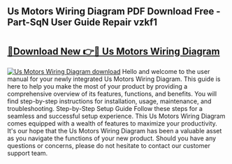 ## Us Motors Wiring Diagram PDF Download Free - Part-SqN User Guide Repair vzkf1

# <h2><a href="http://dfp3giq.blite.top/?on=Us+Motors+Wiring+Diagram">🔗Download New 👉🔴 Us Motors Wiring Diagram</a></h2>

[![Us Motors Wiring Diagram download](https://i.imgur.com/lujVjoI.png)](http://dfp3giq.blite.top/?on=Us+Motors+Wiring+Diagram)
Hello and welcome to the user manual for your newly integrated Us Motors Wiring Diagram. This guide is here to help you make the most of your product by providing a comprehensive overview of its features, functions, and benefits. You will find step-by-step instructions for installation, usage, maintenance, and troubleshooting. Step-by-Step Setup Guide Follow these steps for a seamless and successful setup experience. This Us Motors Wiring Diagram comes equipped with a wealth of features to maximize your productivity. It's our hope that the Us Motors Wiring Diagram has been a valuable asset as you navigate the functions of your new product. Should you have any questions or concerns, please do not hesitate to contact our customer support team.
